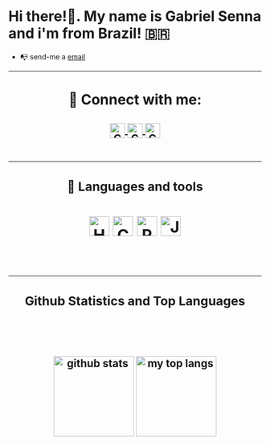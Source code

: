 <!--introduction section-->
# Hi there!👋. My name is Gabriel Senna and i'm from Brazil! 🇧🇷


- 📭 send-me a [email](mailto:gabriel.senna.dev)

<!--social section-->
<hr>

<div align="center">
<h1 align="center">📨 Connect with me:<h2/>
<a href="https://twitter.com/gabrielsnndev" target="_blank">
  <img align="center" alt="Gabriel Senna | Twitter" width="30px" src="https://raw.githubusercontent.com/peterthehan/peterthehan/master/assets/twitter.svg" />
</a>
<a href="https://www.linkedin.com/in/gabrielsenna-dev/" target="_blank">
  <img align="center" alt="Gabriel Senna | Linkedin" width="30px" src="https://raw.githubusercontent.com/peterthehan/peterthehan/master/assets/linkedin.svg" />
</a>
<a href="https://www.instagram.com/gabriel.snn/" target="_blank">
  <img align="center" alt="Gabriel Senna | Instagram" width="30px" src="https://raw.githubusercontent.com/hussainweb/hussainweb/main/icons/instagram.png" />
</a>
 <div/>
<br>
<hr>

<!--language and tools section-->
<h3 align="center">🧰 Languages and tools <h2/>
<div style="display: inline_block" align="center">
 <img alt="HTML5" src="https://cdn.jsdelivr.net/gh/devicons/devicon/icons/html5/html5-original.svg" width="40px"/>
 <img alt="CSS3" src="https://cdn.jsdelivr.net/gh/devicons/devicon/icons/css3/css3-original.svg" width="40px"/> 
 <img alt="Python" src="https://cdn.jsdelivr.net/gh/devicons/devicon/icons/python/python-original.svg" width="40px"/>
 <img alt="JavaScript" src="https://cdn.jsdelivr.net/gh/devicons/devicon/icons/javascript/javascript-original.svg" width="40px"/>
</div>
<br>
 <hr>
 
### Github Statistics and Top Languages
<br>
<br>
 
<!--github stats section-->
 <img height="160em" alt="github stats"
    src="https://github-readme-stats-celsiusdv.vercel.app/api?username=gabrielsnn-dev&hide=contribs,prs&count_private=true&show_icons=true&theme=blue-green"/>
 <img height="160em" alt="my top langs"
    src="https://github-readme-stats-celsiusdv.vercel.app/api/top-langs/?username=gabrielsnn-dev&layout=compact)](https://github.com/anuraghazra/github-readme-stats&langs_count=8&theme=blue-green"/>

